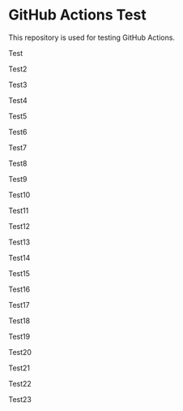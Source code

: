 # GitHub Actions Test

This repository is used for testing GitHub Actions.

Test

Test2

Test3

Test4

Test5

Test6

Test7

Test8

Test9

Test10

Test11

Test12

Test13

Test14

Test15

Test16

Test17

Test18

Test19

Test20

Test21

Test22

Test23
